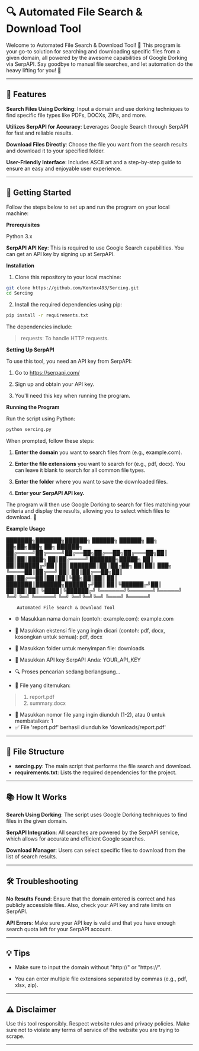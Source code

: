 # 🔍 Automated File Search & Download Tool

Welcome to Automated File Search & Download Tool! 🚀 This program is your go-to solution for searching and downloading specific files from a given domain, all powered by the awesome capabilities of Google Dorking via SerpAPI. Say goodbye to manual file searches, and let automation do the heavy lifting for you! 💪

---

## 🌟 Features

**Search Files Using Dorking**: Input a domain and use dorking techniques to find specific file types like PDFs, DOCXs, ZIPs, and more.

**Utilizes SerpAPI for Accuracy**: Leverages Google Search through SerpAPI for fast and reliable results.

**Download Files Directly**: Choose the file you want from the search results and download it to your specified folder.

**User-Friendly Interface**: Includes ASCII art and a step-by-step guide to ensure an easy and enjoyable user experience.

---

## 🎉 Getting Started

Follow the steps below to set up and run the program on your local machine:

**Prerequisites**

Python 3.x

**SerpAPI API Key**: This is required to use Google Search capabilities. You can get an API key by signing up at SerpAPI.

**Installation**

1. Clone this repository to your local machine:

```bash
git clone https://github.com/Kentox493/Sercing.git
cd Sercing
```
2. Install the required dependencies using pip:

```bash
pip install -r requirements.txt
```
The dependencies include:

> requests: To handle HTTP requests.

**Setting Up SerpAPI**

To use this tool, you need an API key from SerpAPI:

1. Go to https://serpapi.com/ 

2. Sign up and obtain your API key.

3. You'll need this key when running the program.

**Running the Program**

Run the script using Python:
```bash
python sercing.py
```
When prompted, follow these steps:

1. **Enter the domain** you want to search files from (e.g., example.com).

2. **Enter the file extensions** you want to search for (e.g., pdf, docx). You can leave it blank to search for all common file types.

3. **Enter the folder** where you want to save the downloaded files.

4. **Enter your SerpAPI API key.**

The program will then use Google Dorking to search for files matching your criteria and display the results, allowing you to select which files to download. 🚀

**Example Usage**

███████╗███████╗██████╗ ██████╗  ██████╗ ██╗  ██╗██╗███╗   ██╗ ██████╗
    ██╔════╝██╔════╝██╔══██╗██╔══██╗██╔═══██╗██║  ██║██║████╗  ██║██╔════╝
    ███████╗█████╗  ██║  ██║██████╔╝██║   ██║███████║██║██╔██╗ ██║██║  ███╗
    ╚════██║██╔══╝  ██║  ██║██╔══██╗██║   ██║██╔══██║██║██║╚██╗██║██║   ██║
    ███████║███████╗██████╔╝██║  ██║╚██████╔╝██║  ██║██║██║ ╚████║╚██████╔╝
    ╚══════╝╚══════╝╚═════╝ ╚═╝  ╚═╝ ╚═════╝ ╚═╝  ╚═╝╚═╝╚═╝  ╚═══╝ ╚═════╝
                                                      
        Automated File Search & Download Tool

- 🌐 Masukkan nama domain (contoh: example.com): example.com
- 📂 Masukkan ekstensi file yang ingin dicari (contoh: pdf, docx, kosongkan untuk semua): pdf, docx
- 💾 Masukkan folder untuk menyimpan file: downloads
- 🔑 Masukkan API key SerpAPI Anda: YOUR_API_KEY

- 🔍 Proses pencarian sedang berlangsung...
- 📄 File yang ditemukan:
  
> 1. report.pdf
> 2. summary.docx

- 📝 Masukkan nomor file yang ingin diunduh (1-2), atau 0 untuk membatalkan: 1
- ✅ File 'report.pdf' berhasil diunduh ke 'downloads/report.pdf'

---

## 📂 File Structure

- **sercing.py**: The main script that performs the file search and download.
- **requirements.txt**: Lists the required dependencies for the project.

---

## 📚 How It Works

**Search Using Dorking**: The script uses Google Dorking techniques to find files in the given domain.

**SerpAPI Integration**: All searches are powered by the SerpAPI service, which allows for accurate and efficient Google searches.

**Download Manager**: Users can select specific files to download from the list of search results.

---

## 🛠 Troubleshooting

**No Results Found**: Ensure that the domain entered is correct and has publicly accessible files. Also, check your API key and rate limits on SerpAPI.

**API Errors**: Make sure your API key is valid and that you have enough search quota left for your SerpAPI account.

---

## 💡 Tips

- Make sure to input the domain without "http://" or "https://".

- You can enter multiple file extensions separated by commas (e.g., pdf, xlsx, zip).

---

## ⚠️ Disclaimer

Use this tool responsibly. Respect website rules and privacy policies. Make sure not to violate any terms of service of the website you are trying to scrape.

---
